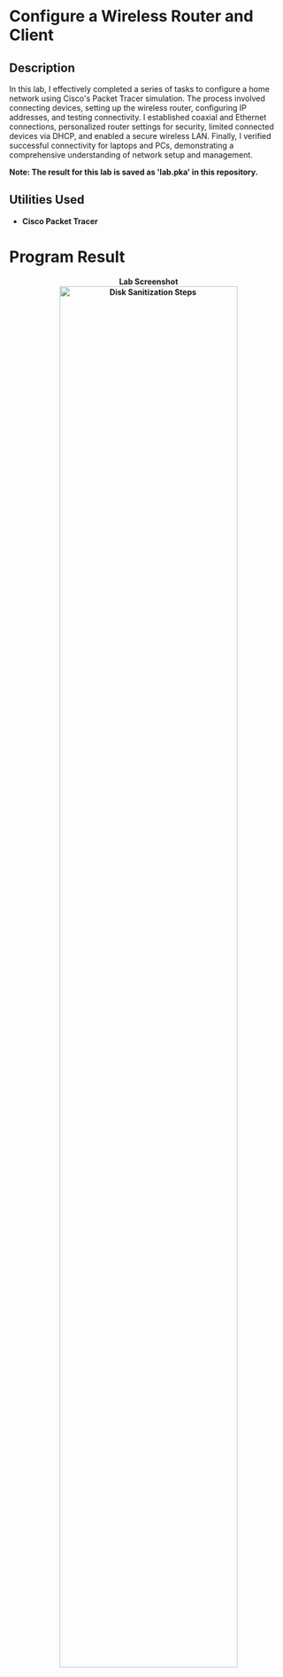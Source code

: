 <h1>Configure a Wireless Router and Client</h1>

<h2>Description</h2>

In this lab, I effectively completed a series of tasks to configure a home network using Cisco's Packet Tracer simulation. The process involved connecting devices, setting up the wireless router, configuring IP addresses, and testing connectivity. I established coaxial and Ethernet connections, personalized router settings for security, limited connected devices via DHCP, and enabled a secure wireless LAN. Finally, I verified successful connectivity for laptops and PCs, demonstrating a comprehensive understanding of network setup and management. 

<b>Note: The result for this lab is saved as 'lab.pka' in this repository.<b>
<br />

<h2>Utilities Used</h2>

- <b>Cisco Packet Tracer</b> 
   
<h1>Program Result</h1>

<p align="center">
Lab Screenshot <br/>
<img src="https://i.imgur.com/xmSb52F.png" width="80%" alt="Disk Sanitization Steps"/>
<br />
<br />


<!--
 ```diff
- text in red
+ text in green
! text in orange
# text in gray
@@ text in purple (and bold)@@
```
--!>
